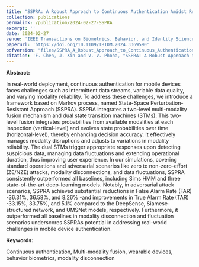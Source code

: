 ```yaml
---
title: "SSPRA: A Robust Approach to Continuous Authentication Amidst Real-World Adversarial Challenges"
collection: publications
permalink: /publication/2024-02-27-SSPRA
excerpt: ''
date: 2024-02-27
venue: 'IEEE Transactions on Biometrics, Behavior, and Identity Science'
paperurl: 'https://doi.org/10.1109/TBIOM.2024.3369590'
pdfversion: "files/SSPRA_A_Robust_Approach_to_Continuous_Authentication_Amidst_Real-World_Adversarial_Challenges.pdf"
citation: 'F. Chen, J. Xin and V. V. Phoha, "SSPRA: A Robust Approach to Continuous Authentication Amidst Real-World Adversarial Challenges," in IEEE Transactions on Biometrics, Behavior, and Identity Science, doi: 10.1109/TBIOM.2024.3369590.'
---
```


**Abstract:** 

In real-world deployment, continuous authentication for mobile devices faces challenges such as intermittent data streams, variable data quality, and varying modality reliability. To address these challenges, we introduce a framework based on Markov process, named State-Space Perturbation-Resistant Approach (SSPRA). SSPRA integrates a two-level multi-modality fusion mechanism and dual state transition machines (STMs). This two-level fusion integrates probabilities from available modalities at each inspection (vertical-level) and evolves state probabilities over time (horizontal-level), thereby enhancing decision accuracy. It effectively manages modality disruptions and adjusts to variations in modality reliability. The dual STMs trigger appropriate responses upon detecting suspicious data, managing data fluctuations and extending operational duration, thus improving user experience. In our simulations, covering standard operations and adversarial scenarios like zero to non-zero-effort (ZE/NZE) attacks, modality disconnections, and data fluctuations, SSPRA consistently outperformed all baselines, including Sims HMM and three state-of-the-art deep-learning models. Notably, in adversarial attack scenarios, SSPRA achieved substantial reductions in False Alarm Rate (FAR) -36.31%, 36.58%, and 8.26% -and improvements in True Alarm Rate (TAR) -33.15%, 33.75%, and 5.1% compared to the DeepSense, Siamese-structured network, and UMSNet models, respectively. Furthermore, it outperformed all baselines in modality disconnection and fluctuation scenarios underscores SSPRAs potential in addressing real-world challenges in mobile device authentication.

**Keywords:**

Continuous authentication, Multi-modality fusion, wearable devices, behavior biometrics, modality disconnection
